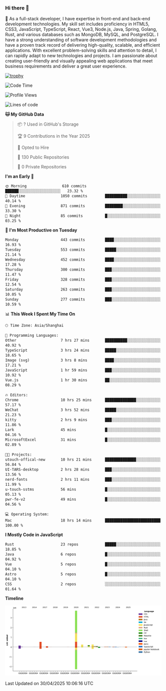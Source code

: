 ### Hi there 👋

🌱 As a full-stack developer, I have expertise in front-end and back-end development technologies. My skill set includes proficiency in HTML5, CSS3, JavaScript, TypeScript, React, Vue3, Node.js, Java, Spring, Golang, Rust, and various databases such as MongoDB, MySQL, and PostgreSQL. I have a strong understanding of software development methodologies and have a proven track record of delivering high-quality, scalable, and efficient applications. With excellent problem-solving skills and attention to detail, I can rapidly adapt to new technologies and projects. I am passionate about creating user-friendly and visually appealing web applications that meet business requirements and deliver a great user experience.

[![trophy](https://github-profile-trophy.vercel.app/?username=elton&rank=SECRET,SSS,SS,S,AAA,AA,A&theme=onedark&no-frame=true&margin-w=10)](https://github.com/ryo-ma/github-profile-trophy)

<!--START_SECTION:waka-->
![Code Time](http://img.shields.io/badge/Code%20Time-1%2C595%20hrs%2035%20mins-blue)

![Profile Views](http://img.shields.io/badge/Profile%20Views-0-blue)

![Lines of code](https://img.shields.io/badge/From%20Hello%20World%20I%27ve%20Written-5.6%20million%20lines%20of%20code-blue)

**🐱 My GitHub Data** 

> 📦 ? Used in GitHub's Storage 
 > 
> 🏆 9 Contributions in the Year 2025
 > 
> 💼 Opted to Hire
 > 
> 📜 130 Public Repositories 
 > 
> 🔑 0 Private Repositories 
 > 
**I'm an Early 🐤** 

```text
🌞 Morning                610 commits         ██████░░░░░░░░░░░░░░░░░░░   23.32 % 
🌆 Daytime                1050 commits        ██████████░░░░░░░░░░░░░░░   40.14 % 
🌃 Evening                871 commits         ████████░░░░░░░░░░░░░░░░░   33.30 % 
🌙 Night                  85 commits          █░░░░░░░░░░░░░░░░░░░░░░░░   03.25 % 
```
📅 **I'm Most Productive on Tuesday** 

```text
Monday                   443 commits         ████░░░░░░░░░░░░░░░░░░░░░   16.93 % 
Tuesday                  553 commits         █████░░░░░░░░░░░░░░░░░░░░   21.14 % 
Wednesday                452 commits         ████░░░░░░░░░░░░░░░░░░░░░   17.28 % 
Thursday                 300 commits         ███░░░░░░░░░░░░░░░░░░░░░░   11.47 % 
Friday                   328 commits         ███░░░░░░░░░░░░░░░░░░░░░░   12.54 % 
Saturday                 263 commits         ███░░░░░░░░░░░░░░░░░░░░░░   10.05 % 
Sunday                   277 commits         ███░░░░░░░░░░░░░░░░░░░░░░   10.59 % 
```


📊 **This Week I Spent My Time On** 

```text
🕑︎ Time Zone: Asia/Shanghai

💬 Programming Languages: 
Other                    7 hrs 27 mins       ██████████░░░░░░░░░░░░░░░   40.92 % 
TypeScript               3 hrs 24 mins       █████░░░░░░░░░░░░░░░░░░░░   18.65 % 
Image (svg)              3 hrs 8 mins        ████░░░░░░░░░░░░░░░░░░░░░   17.21 % 
JavaScript               1 hr 59 mins        ███░░░░░░░░░░░░░░░░░░░░░░   10.92 % 
Vue.js                   1 hr 30 mins        ██░░░░░░░░░░░░░░░░░░░░░░░   08.29 % 

🔥 Editors: 
Chrome                   10 hrs 25 mins      ██████████████░░░░░░░░░░░   57.17 % 
WeChat                   3 hrs 52 mins       █████░░░░░░░░░░░░░░░░░░░░   21.23 % 
kitty                    2 hrs 9 mins        ███░░░░░░░░░░░░░░░░░░░░░░   11.86 % 
Lark                     45 mins             █░░░░░░░░░░░░░░░░░░░░░░░░   04.16 % 
MicrosoftExcel           31 mins             █░░░░░░░░░░░░░░░░░░░░░░░░   02.89 % 

🐱‍💻 Projects: 
utouch-offical-new       10 hrs 21 mins      ██████████████░░░░░░░░░░░   56.84 % 
UI-TARS-desktop          2 hrs 28 mins       ███░░░░░░░░░░░░░░░░░░░░░░   13.56 % 
nerd-fonts               2 hrs 11 mins       ███░░░░░░░░░░░░░░░░░░░░░░   11.99 % 
u-touch-sstms            56 mins             █░░░░░░░░░░░░░░░░░░░░░░░░   05.13 % 
pwr-fe-v2                49 mins             █░░░░░░░░░░░░░░░░░░░░░░░░   04.56 % 

💻 Operating System: 
Mac                      18 hrs 14 mins      █████████████████████████   100.00 % 
```

**I Mostly Code in JavaScript** 

```text
Rust                     23 repos            █████░░░░░░░░░░░░░░░░░░░░   18.85 % 
Java                     6 repos             █░░░░░░░░░░░░░░░░░░░░░░░░   04.92 % 
Vue                      5 repos             █░░░░░░░░░░░░░░░░░░░░░░░░   04.10 % 
Astro                    5 repos             █░░░░░░░░░░░░░░░░░░░░░░░░   04.10 % 
CSS                      2 repos             ░░░░░░░░░░░░░░░░░░░░░░░░░   01.64 % 
```



**Timeline**

![Lines of Code chart](https://raw.githubusercontent.com/elton/elton/main/assets/bar_graph.png)


 Last Updated on 30/04/2025 10:06:16 UTC
<!--END_SECTION:waka-->

<!--
**elton/elton** is a ✨ _special_ ✨ repository because its `README.md` (this file) appears on your GitHub profile.

Here are some ideas to get you started:

- 🔭 I’m currently working on ...
- 🌱 I’m currently learning ...
- 👯 I’m looking to collaborate on ...
- 🤔 I’m looking for help with ...
- 💬 Ask me about ...
- 📫 How to reach me: ...
- 😄 Pronouns: ...
- ⚡ Fun fact: ...
-->
